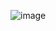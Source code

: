 ![image](https://github.com/pengchangg/pengchangg.github.io/assets/55234547/6d99189a-d544-4622-9b7b-f3de02edff81)
